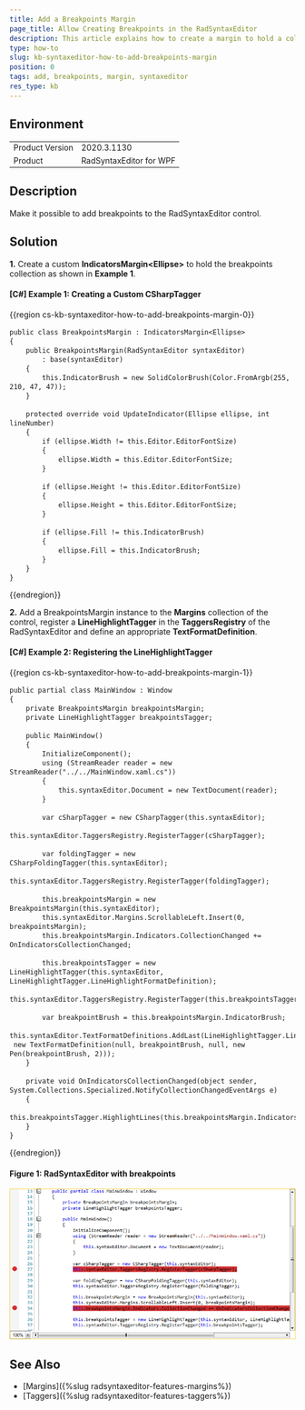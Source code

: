 ```yaml
---
title: Add a Breakpoints Margin
page_title: Allow Creating Breakpoints in the RadSyntaxEditor
description: This article explains how to create a margin to hold a collection of breakpoints to the RadSyntaxEditor.
type: how-to
slug: kb-syntaxeditor-how-to-add-breakpoints-margin
position: 0
tags: add, breakpoints, margin, syntaxeditor
res_type: kb
---
```


## Environment
<table>
    <tbody>
	    <tr>
	    	<td>Product Version</td>
	    	<td>2020.3.1130</td>
	    </tr>
	    <tr>
	    	<td>Product</td>
	    	<td>RadSyntaxEditor for WPF</td>
	    </tr>
    </tbody>
</table>

## Description

Make it possible to add breakpoints to the RadSyntaxEditor control.

## Solution

**1.** Create a custom **IndicatorsMargin&lt;Ellipse&gt;** to hold the breakpoints collection as shown in **Example 1**.

#### __[C#] Example 1: Creating a Custom CSharpTagger__
{{region cs-kb-syntaxeditor-how-to-add-breakpoints-margin-0}}

    public class BreakpointsMargin : IndicatorsMargin<Ellipse>
    {
        public BreakpointsMargin(RadSyntaxEditor syntaxEditor)
            : base(syntaxEditor)
        {
            this.IndicatorBrush = new SolidColorBrush(Color.FromArgb(255, 210, 47, 47));
        }

        protected override void UpdateIndicator(Ellipse ellipse, int lineNumber)
        {
            if (ellipse.Width != this.Editor.EditorFontSize)
            {
                ellipse.Width = this.Editor.EditorFontSize;
            }

            if (ellipse.Height != this.Editor.EditorFontSize)
            {
                ellipse.Height = this.Editor.EditorFontSize;
            }

            if (ellipse.Fill != this.IndicatorBrush)
            {
                ellipse.Fill = this.IndicatorBrush;
            }
        }
    }
{{endregion}}

**2.** Add a BreakpointsMargin instance to the **Margins** collection of the control, register a **LineHighlightTagger** in the **TaggersRegistry** of the RadSyntaxEditor and define an appropriate **TextFormatDefinition**.

#### __[C#] Example 2: Registering the LineHighlightTagger__
{{region cs-kb-syntaxeditor-how-to-add-breakpoints-margin-1}}

    public partial class MainWindow : Window
    {
        private BreakpointsMargin breakpointsMargin;
        private LineHighlightTagger breakpointsTagger;

        public MainWindow()
        {
            InitializeComponent(); 
            using (StreamReader reader = new StreamReader("../../MainWindow.xaml.cs"))
            {
                this.syntaxEditor.Document = new TextDocument(reader);
            }

            var cSharpTagger = new CSharpTagger(this.syntaxEditor);
            this.syntaxEditor.TaggersRegistry.RegisterTagger(cSharpTagger);

            var foldingTagger = new CSharpFoldingTagger(this.syntaxEditor);
            this.syntaxEditor.TaggersRegistry.RegisterTagger(foldingTagger);

            this.breakpointsMargin = new BreakpointsMargin(this.syntaxEditor);
            this.syntaxEditor.Margins.ScrollableLeft.Insert(0, breakpointsMargin);
            this.breakpointsMargin.Indicators.CollectionChanged += OnIndicatorsCollectionChanged;

            this.breakpointsTagger = new LineHighlightTagger(this.syntaxEditor, LineHighlightTagger.LineHighlightFormatDefinition);
            this.syntaxEditor.TaggersRegistry.RegisterTagger(this.breakpointsTagger);

            var breakpointBrush = this.breakpointsMargin.IndicatorBrush;
            this.syntaxEditor.TextFormatDefinitions.AddLast(LineHighlightTagger.LineHighlightFormatDefinition,
     new TextFormatDefinition(null, breakpointBrush, null, new Pen(breakpointBrush, 2)));
        }

        private void OnIndicatorsCollectionChanged(object sender, System.Collections.Specialized.NotifyCollectionChangedEventArgs e)
        {
            this.breakpointsTagger.HighlightLines(this.breakpointsMargin.Indicators);
        }
    }
{{endregion}}

#### __Figure 1: RadSyntaxEditor with breakpoints__
![RadSyntaxEditor with breakpoints](images/kb-syntaxeditor-how-to-add-breakpoints-margin.png)

## See Also

* [Margins]({%slug radsyntaxeditor-features-margins%})
* [Taggers]({%slug radsyntaxeditor-features-taggers%})
